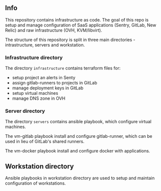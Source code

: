 ## Info

This repository contains infrastructure as code.
The goal of this repo is setup and manage configuration of SaaS applications (Sentry, GitLab, New Relic) and raw infrastructure (OVH, KVM/libvirt).

The structure of this repository is split in three main directories - intrastructure, servers and workstation.

### Infrastructure directory

The directory `infrastructure` contains terraform files for:
* setup project an alerts in Senty
* assign gitlab-runners to projects in GitLab
* manage deployment keys in GitLab
* setup virtual machines
* manage DNS zone in OVH

### Server directory

The directory `servers` contains ansible playbook, which configure virtual machines.

The vm-gitlab playbook install and configure gitlab-runner, which can be used in lieu of GitLab's shared runners.

The vm-docker playbook install and configure docker with applications.

## Workstation directory

Ansible playbooks in workstation directory are used to setup and maintain configuration of workstations.
